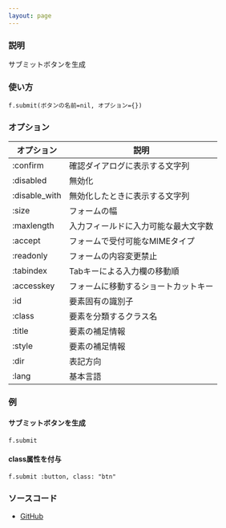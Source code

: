 ```yaml
---
layout: page
---
```


### 説明

サブミットボタンを生成

### 使い方

    f.submit(ボタンの名前=nil, オプション={})

### オプション

| オプション    | 説明                                 |
| ------------- | ------------------------------------ |
| :confirm      | 確認ダイアログに表示する文字列       |
| :disabled     | 無効化                               |
| :disable_with | 無効化したときに表示する文字列       |
| :size         | フォームの幅                         |
| :maxlength    | 入力フィールドに入力可能な最大文字数 |
| :accept       | フォームで受付可能なMIMEタイプ       |
| :readonly     | フォームの内容変更禁止               |
| :tabindex     | Tabキーによる入力欄の移動順          |
| :accesskey    | フォームに移動するショートカットキー |
| :id           | 要素固有の識別子                     |
| :class        | 要素を分類するクラス名               |
| :title        | 要素の補足情報                       |
| :style        | 要素の補足情報                       |
| :dir          | 表記方向                             |
| :lang         | 基本言語                             |

### 例

#### サブミットボタンを生成

    f.submit

#### class属性を付与

    f.submit :button, class: "btn"

### ソースコード

- [GitHub](https://github.com/rails/rails/blob/984c3ef2775781d47efa9f541ce570daa2434a80/actionview/lib/action_view/helpers/form_helper.rb#L2548)

